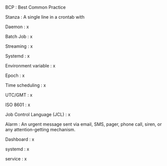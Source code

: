 BCP
: Best Common Practice

Stanza
: A single line in a crontab with 

Daemon
: x

Batch Job
: x

Streaming
: x

Systemd
: x

Environment variable
: x

Epoch
: x

Time scheduling
: x

UTC/GMT
: x

ISO 8601
: x

Job Control Language (JCL)
:  x

Alarm
: An urgent message sent via email, SMS, pager, phone call, siren, or any
attention-getting mechanism.

Dashboard
: x

systemd
: x

service
: x
